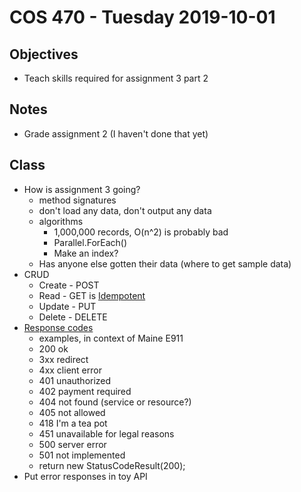 # COS 470 - Tuesday 2019-10-01
## Objectives
* Teach skills required for assignment 3 part 2

## Notes
* Grade assignment 2 (I haven't done that yet)

## Class
* How is assignment 3 going?
  * method signatures
  * don't load any data, don't output any data
  * algorithms
    * 1,000,000 records, O(n^2) is probably bad
    * Parallel.ForEach()
    * Make an index?
  * Has anyone else gotten their data (where to get sample data)
* CRUD
  * Create - POST
  * Read - GET is [Idempotent](https://en.wikipedia.org/wiki/Idempotence)
  * Update - PUT
  * Delete - DELETE
* [Response codes](https://en.wikipedia.org/wiki/List_of_HTTP_status_codes)
  * examples, in context of Maine E911
  * 200 ok
  * 3xx redirect
  * 4xx client error
  * 401 unauthorized
  * 402 payment required
  * 404 not found (service or resource?)
  * 405 not allowed
  * 418 I'm a tea pot
  * 451 unavailable for legal reasons
  * 500 server error
  * 501 not implemented
  * return new StatusCodeResult(200);
* Put error responses in toy API